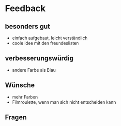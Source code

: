 # Feedback

## besonders gut

- einfach aufgebaut, leicht verständlich
- coole idee mit den freundeslisten

## verbesserungswürdig

- andere Farbe als Blau

## Wünsche

- mehr Farben
- Filmroulette, wenn man sich nicht entscheiden kann

## Fragen